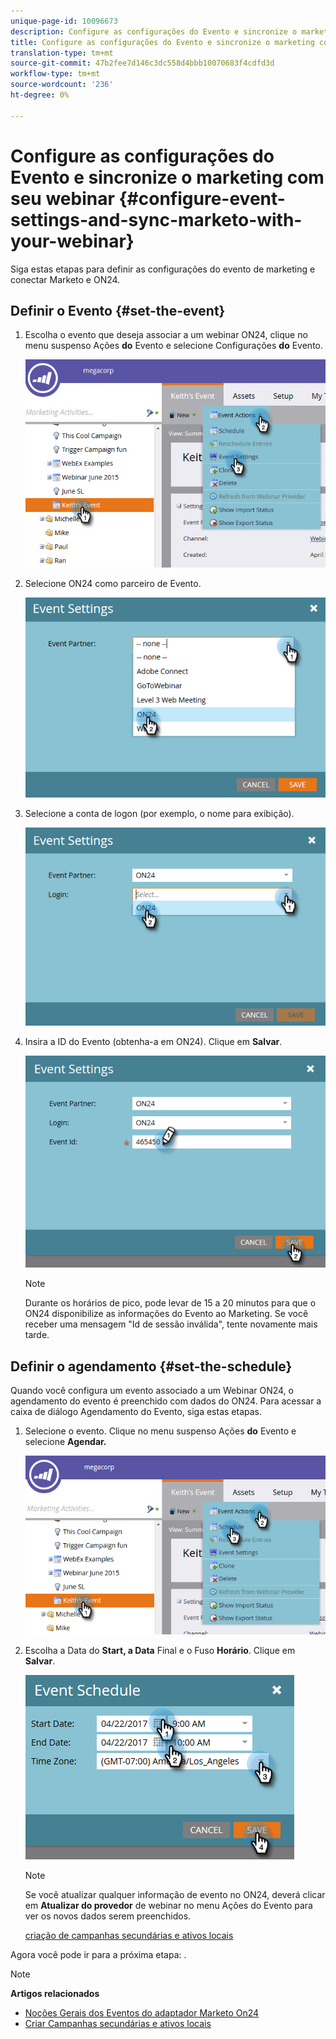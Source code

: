 ```yaml
---
unique-page-id: 10096673
description: Configure as configurações do Evento e sincronize o marketing com seu webinar - Documentos do Marketing - Documentação do produto
title: Configure as configurações do Evento e sincronize o marketing com seu webinar
translation-type: tm+mt
source-git-commit: 47b2fee7d146c3dc558d4bbb10070683f4cdfd3d
workflow-type: tm+mt
source-wordcount: '236'
ht-degree: 0%

---
```



# Configure as configurações do Evento e sincronize o marketing com seu webinar {#configure-event-settings-and-sync-marketo-with-your-webinar}

Siga estas etapas para definir as configurações do evento de marketing e conectar Marketo e ON24.

## Definir o Evento {#set-the-event}

1. Escolha o evento que deseja associar a um webinar ON24, clique no menu suspenso Ações **do** Evento e selecione Configurações **do** Evento.

   ![](assets/one.png)

1. Selecione ON24 como parceiro de Evento.

   ![](assets/two.png)

1. Selecione a conta de logon (por exemplo, o nome para exibição).

   ![](assets/three.png)

1. Insira a ID do Evento (obtenha-a em ON24). Clique em **Salvar**.

   ![](assets/four.png)

   >[!NOTE]
   >
   >Durante os horários de pico, pode levar de 15 a 20 minutos para que o ON24 disponibilize as informações do Evento ao Marketing. Se você receber uma mensagem &quot;Id de sessão inválida&quot;, tente novamente mais tarde.

## Definir o agendamento {#set-the-schedule}

Quando você configura um evento associado a um Webinar ON24, o agendamento do evento é preenchido com dados do ON24. Para acessar a caixa de diálogo Agendamento do Evento, siga estas etapas.

1. Selecione o evento. Clique no menu suspenso Ações **do** Evento e selecione **Agendar.**

   ![](assets/five.png)

1. Escolha a Data do **Start, a Data** Final e o Fuso **Horário**. Clique em **Salvar**.

   ![](assets/six-1.png)

   >[!NOTE]
   >
   >Se você atualizar qualquer informação de evento no ON24, deverá clicar em **Atualizar do provedor** de webinar no menu Ações do Evento para ver os novos dados serem preenchidos.

   [criação de campanhas secundárias e ativos locais](create-child-campaigns-and-local-assets.md)

Agora você pode ir para a próxima etapa: .

>[!NOTE]
>
>**Artigos relacionados**
>
>* [Noções Gerais dos Eventos do adaptador Marketo On24](understanding-marketo-on24-adapter-events.md)
>* [Criar Campanhas secundárias e ativos locais](create-child-campaigns-and-local-assets.md)

>



